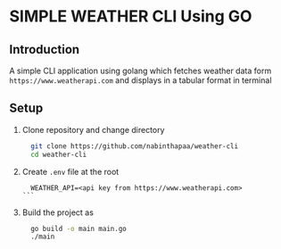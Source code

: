 # SIMPLE WEATHER CLI Using GO

## Introduction

A simple CLI application using golang which fetches weather data form `https://www.weatherapi.com` and displays in a tabular format in terminal

## Setup

1. Clone repository and change directory

   ```bash
     git clone https://github.com/nabinthapaa/weather-cli
     cd weather-cli
   ```

2. Create `.env` file at the root

   ````env
     WEATHER_API=<api key from https://www.weatherapi.com>
   ```
   ````

3. Build the project as

   ```bash
     go build -o main main.go
     ./main
   ```
